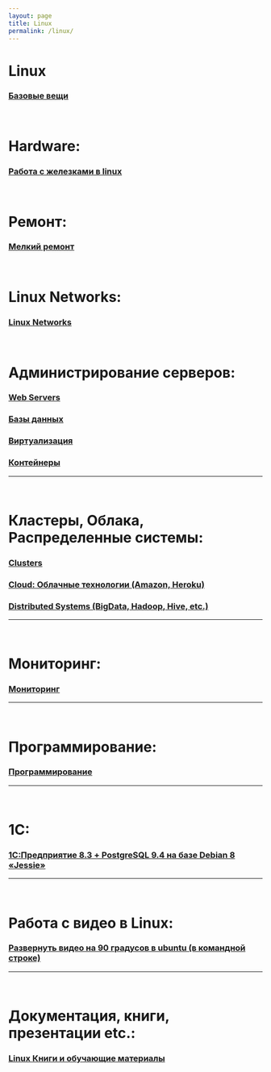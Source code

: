 ```yaml
---
layout: page
title: Linux
permalink: /linux/
---
```


# Linux

### [Базовые вещи](/linux/basics/)


<br/>

# Hardware:

### [Работа с железками в linux](/linux/hardware/)


<br/>

# Ремонт:

### [Мелкий ремонт](/linux/fix/)

<br/>

# Linux Networks:

### [Linux Networks](/linux/networks/)

<br/>

# Администрирование серверов:

### [Web Servers](/linux/webservers/)

### [Базы данных](/linux/databases/)  

### [Виртуализация](/linux/virtual/)

### [Контейнеры](/linux/containers/)

______

<br/>

# Кластеры, Облака, Распределенные системы:

### [Clusters](/linux/clusters/)

### [Cloud: Облачные технологии (Amazon, Heroku)](/linux/cloud/)  

### [Distributed Systems (BigData, Hadoop, Hive, etc.)](/linux/distributed-systems/)  

______

<br/>

# Мониторинг:


### [Мониторинг](/linux/monitoring/)

______

<br/>

# Программирование:


### [Программирование](/linux/dev/)


______

<br/>

# 1C:

### [1С:Предприятие 8.3 + PostgreSQL 9.4 на базе Debian 8 «Jessie»](http://nixway.org/2015/11/10/1c-predpriyatie-8-3+postgresql-na-baze-debian-8-jessie/)


______

<br/>

# Работа с видео в Linux:

### [Развернуть видео на 90 градусов в ubuntu (в командной строке)](/linux/video/editors/)

______

<br/>

# Документация, книги, презентации etc.:

### [Linux Книги и обучающие материалы](/linux/docs/pdf/)

